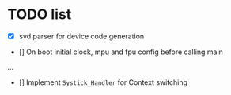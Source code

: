 # TODO list
- [x] svd parser for device code generation
- [] On boot initial clock, mpu and fpu config before calling main

...
- [] Implement `Systick_Handler` for Context switching

